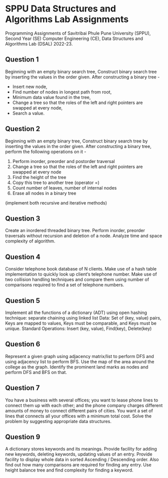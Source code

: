 # SPPU Data Structures and Algorithms Lab Assignments

Programming Assignments of Savitribai Phule Pune University (SPPU), Second Year (SE) Computer Engineering (CE), Data Structures and Algorithms Lab (DSAL) 2022-23.

## Question 1

Beginning with an empty binary search tree, Construct binary search tree by inserting
the values in the order given. After constructing a binary tree -
- Insert new node, 
- Find number of nodes in longest path from root, 
- Minimum data value found in the tree, 
- Change a tree so that the roles of the left and right pointers are swapped at every node, 
- Search a value.

## Question 2

Beginning with an empty binary tree, Construct binary search tree by inserting
the values in the order given. After constructing a binary tree, perform the
following operations on it -
1. Perform inorder, preorder and postorder traversal
2. Change a tree so that the roles of the left and right pointers are swapped at every node
3. Find the height of the tree
4. Copy this tree to another tree (operator =)
5. Count number of leaves, number of internal nodes
6. Erase all nodes in a binary tree

(implement both recursive and iterative methods)

## Question 3

Create an inordered threaded binary tree. Perform inorder, preorder traversals without 
recursion and deletion of a node.
Analyze time and space complexity of algorithm.

## Question 4

Consider telephone book database of N clients. Make use of a hash table
implementation to quickly look up client‘s telephone number. Make use of two collision
handling techniques and compare them using number of comparisons required to find a
set of telephone numbers.

## Question 5

Implement all the functions of a dictionary (ADT) using open
hashing technique: separate chaining using linked list Data: Set of
(key, value) pairs, Keys are mapped to values, Keys must be
comparable, and Keys must be unique. Standard Operations: Insert
(key, value), Find(key), Delete(key)

## Question 6

Represent a given graph using adjacency matrix/list to perform DFS and using adjacency list to 
perform BFS. Use the map of the area around the college as the graph. 
Identify the prominent land marks as nodes and perform DFS and BFS on that.

## Question 7

You have a business with several offices; you want to lease phone lines
to connect them up with each other; and the phone company charges
different amounts of money to connect different pairs of cities. You
want a set of lines that connects all your offices with a minimum total
cost. Solve the problem by suggesting appropriate data structures.

## Question 9 

A dictionary stores keywords and its meanings. Provide facility for adding new keywords, deleting keywords,
 updating values of an entry. Provide facility to display whole data in sorted Ascending / Descending order.
 Also find out how many comparisons are required for finding any entry. Use height balance tree and find
 complexity for finding a keyword.

